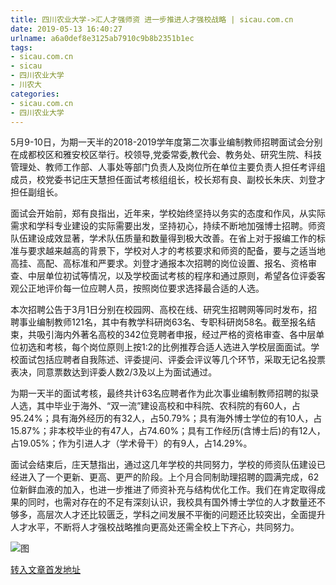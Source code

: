 ```yaml
---
title: 四川农业大学->汇人才强师资 进一步推进人才强校战略 | sicau.com.cn
date: 2019-05-13 16:40:27
urlname: a6a0def8e3125ab7910c9b8b2351b1ec
tags: 
- sicau.com.cn
- sicau
- 四川农业大学
- 川农大
categories:
- sicau.com.cn
- 四川农业大学
---
```



5月9-10日，为期一天半的2018-2019学年度第二次事业编制教师招聘面试会分别在成都校区和雅安校区举行。校领导,党委常委,教代会、教务处、研究生院、科技管理处、教师工作部、人事处等部门负责人及岗位所在单位主要负责人担任考评组成员，校党委书记庄天慧担任面试考核组组长，校长郑有良、副校长朱庆、刘登才担任副组长。

面试会开始前，郑有良指出，近年来，学校始终坚持以务实的态度和作风，从实际需求和学科专业建设的实际需要出发，坚持初心，持续不断地加强博士招聘。师资队伍建设成效显著，学术队伍质量和数量得到极大改善。在省上对于报编工作的标准与要求越来越高的背景下，学校对人才的考核要求和师资的配备，要与之适当地高挂、高配、高标准和严要求。刘登才通报本次招聘的岗位设置、报名、资格审查、中层单位初试等情况，以及学校面试考核的程序和通过原则，希望各位评委客观公正地评价每一位应聘人员，按照岗位要求选择最合适的人选。

本次招聘公告于3月1日分别在校园网、高校在线、研究生招聘网等同时发布，招聘事业编制教师121名，其中有教学科研岗63名、专职科研岗58名。截至报名结束，共吸引海内外著名高校的342位竞聘者申报，经过严格的资格审查、各中层单位初选和考核，每个岗位原则上按1:2的比例推荐合适人选进入学校层面面试。学校面试包括应聘者自我陈述、评委提问、评委会评议等几个环节，采取无记名投票表决，同意票数达到评委人数2/3及以上为面试通过。

为期一天半的面试考核，最终共计63名应聘者作为此次事业编制教师招聘的拟录人选，其中毕业于海外、“双一流”建设高校和中科院、农科院的有60人，占95.24%；具有海外经历的有32人，占50.79%；具有海外博士学位的有10人，占15.87%；非本校毕业的有47人，占74.60%；具有工作经历(含博士后)的有12人，占19.05%；作为引进人才（学术骨干）的有9人，占14.29%。

面试会结束后，庄天慧指出，通过这几年学校的共同努力，学校的师资队伍建设已经进入了一个更新、更高、更严的阶段。上个月合同制助理招聘的圆满完成，62位新鲜血液的加入，也进一步推进了师资补充与结构优化工作。我们在肯定取得成果的同时，也需对存在的不足有深刻认识，我校具有国外博士学位的人才数量还不够多，高层次人才还比较匮乏，学科之间发展不平衡的问题还比较突出，全面提升人才水平，不断将人才强校战略推向更高处还需全校上下齐心，共同努力。



![图](https://news.sicau.edu.cn/__local/F/38/3F/D153425CA0F4CBA5CBACD765E75_FAE106AF_49789.png)

[转入文章首发地址](https://news.sicau.edu.cn/info/1078/51164.htm)